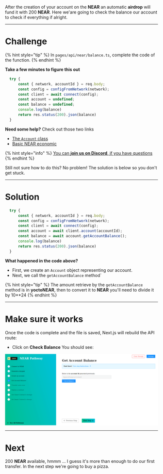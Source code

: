 After the creation of your account on the **NEAR** an automatic **airdrop** will fund it with 200 **NEAR**. Here we'are going to check the balance our account to check if everything if alright.

------------------------

# Challenge

{% hint style="tip" %}
In `pages/api/near/balance.ts`, complete the code of the function.
{% endhint %}

**Take a few minutes to figure this out**

```typescript
  try {
      const { network, accountId } = req.body;
      const config = configFromNetwork(network);       
      const client = await connect(config);
      const account = undefined;
      const balance = undefined;
      console.log(balance)
      return res.status(200).json(balance)
  }
```

**Need some help?** Check out those two links
* [The `Account` class](https://near.github.io/near-api-js/classes/account.account-1.html)  
* [Basic NEAR economic](https://docs.near.org/docs/concepts/gas)

{% hint style="info" %}
[You can **join us on Discord**, if you have questions](https://discord.gg/fszyM7K)
{% endhint %}

Still not sure how to do this? No problem! The solution is below so you don't get stuck.

------------------------

# Solution

```typescript
  try {
      const { network, accountId } = req.body;
      const config = configFromNetwork(network);       
      const client = await connect(config);
      const account = await client.account(accountId);
      const balance = await account.getAccountBalance();
      console.log(balance)
      return res.status(200).json(balance)
  }
```

**What happened in the code above?**
* First, we create an `Account` object representing our account.
* Next, we call the `getAccountBalance` method` 

{% hint style="tip" %}
The amount retrieve by the `getAccountBalance` method is in **yoctoNEAR**, then to convert it to **NEAR** you'll need to divide it by 10**24 
{% endhint %}


------------------------

# Make sure it works

Once the code is complete and the file is saved, Next.js will rebuild the API route: 
* Click on **Check Balance** 
You should see:

![](../../../.gitbook/assets/pathways/near/near-balance.gif)

-----------------------------

# Next

200 **NEAR** available, hmmm ... I guess it's more than enough to do our first transfer. In the next step we're going to buy a pizza.
